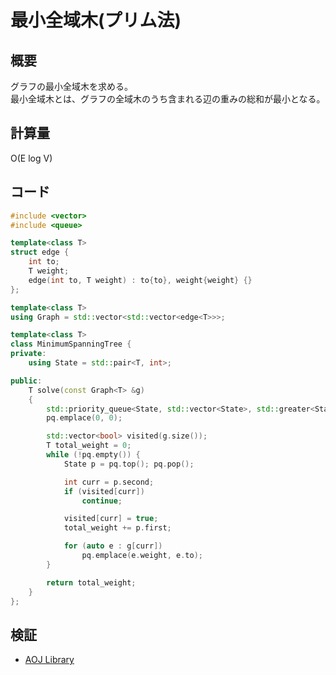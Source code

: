 # 最小全域木(プリム法)
## 概要
グラフの最小全域木を求める。  
最小全域木とは、グラフの全域木のうち含まれる辺の重みの総和が最小となる。

## 計算量
O(E log V)

## コード
```cpp
#include <vector>
#include <queue>

template<class T>
struct edge {
    int to;
    T weight;
    edge(int to, T weight) : to{to}, weight{weight} {}
};

template<class T>
using Graph = std::vector<std::vector<edge<T>>>;

template<class T>
class MinimumSpanningTree {
private:
    using State = std::pair<T, int>;

public:
    T solve(const Graph<T> &g)
    {
        std::priority_queue<State, std::vector<State>, std::greater<State>> pq;
        pq.emplace(0, 0);

        std::vector<bool> visited(g.size());
        T total_weight = 0;
        while (!pq.empty()) {
            State p = pq.top(); pq.pop();

            int curr = p.second;
            if (visited[curr])
                continue;

            visited[curr] = true;
            total_weight += p.first;

            for (auto e : g[curr])
                pq.emplace(e.weight, e.to);
        }

        return total_weight;
    }
};
```

## 検証
- [AOJ Library](https://onlinejudge.u-aizu.ac.jp/courses/library/5/GRL/2/GRL_2_A)
